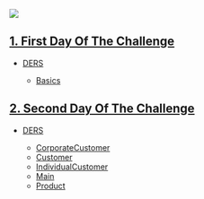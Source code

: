 <a href="https://www.linkpicture.com/view.php?img=LPic6342dfd0d841c12133990"><img src="https://www.linkpicture.com/q/Ekran-1.png" type="image"></a>

<!-- First Day Of The Challenge -->
<h2><a href="https://github.com/bedirhantong/Java_Software_Developer_Training_Camp_2022/tree/master/src/com/Bedirhan/FirstDayOfTheChallenge">1. First Day Of The Challenge </a></h2>
<ul>
    <li><a href="https://github.com/bedirhantong/Java_Software_Developer_Training_Camp_2022/tree/master/src/com/Bedirhan/FirstDayOfTheChallenge/Codes">DERS</a></li>
        <ul>
            <li><a href="https://github.com/bedirhantong/Java_Software_Developer_Training_Camp_2022/blob/master/src/com/Bedirhan/FirstDayOfTheChallenge/Codes/Main.java">Basics</a> </li>
        </ul> 
</ul>

<!-- Second Day Of The Challenge-->
<h2><a href="https://github.com/bedirhantong/Java_Software_Developer_Training_Camp_2022/tree/master/src/com/Bedirhan/SecondDayOfTheChallenge">2. Second Day Of The Challenge </a></h2>
<ul>
    <li><a href="https://github.com/bedirhantong/Java_Software_Developer_Training_Camp_2022/tree/master/src/com/Bedirhan/SecondDayOfTheChallenge/oop1">DERS</a></li>
        <ul>
            <li><a href="https://github.com/bedirhantong/Java_Software_Developer_Training_Camp_2022/blob/master/src/com/Bedirhan/SecondDayOfTheChallenge/oop1/CorporateCustomer.java">CorporateCustomer</a> </li>
            <li><a href="https://github.com/bedirhantong/Java_Software_Developer_Training_Camp_2022/blob/master/src/com/Bedirhan/SecondDayOfTheChallenge/oop1/Customer.java">Customer</a> </li>
            <li><a href="https://github.com/bedirhantong/Java_Software_Developer_Training_Camp_2022/blob/master/src/com/Bedirhan/SecondDayOfTheChallenge/oop1/IndividualCustomer.java">IndividualCustomer</a> </li>
            <li><a href="https://github.com/bedirhantong/Java_Software_Developer_Training_Camp_2022/blob/master/src/com/Bedirhan/SecondDayOfTheChallenge/oop1/Main.java">Main</a> </li>
            <li><a href="https://github.com/bedirhantong/Java_Software_Developer_Training_Camp_2022/blob/master/src/com/Bedirhan/SecondDayOfTheChallenge/oop1/Product.java">Product</a> </li>
        <ul>
<ul>
    
